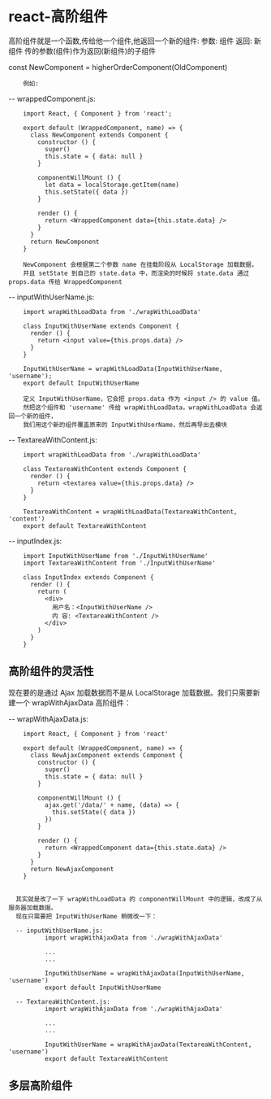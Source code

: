 # react-高阶组件

高阶组件就是一个函数,传给他一个组件,他返回一个新的组件:  参数: 组件   返回: 新组件
传的参数(组件)作为返回(新组件)的子组件
    
   const NewComponent = higherOrderComponent(OldComponent)
        
        例如:
   -- wrappedComponent.js: 
        
        import React, { Component } from 'react'; 
        
        export default (WrappedComponent, name) => {
          class NewComponent extends Component {
            constructor () {
              super()
              this.state = { data: null }
            }
        
            componentWillMount () {
              let data = localStorage.getItem(name)
              this.setState({ data })
            }
        
            render () {
              return <WrappedComponent data={this.state.data} />
            }
          }
          return NewComponent
        }
        
        NewComponent 会根据第二个参数 name 在挂载阶段从 LocalStorage 加载数据，
        并且 setState 到自己的 state.data 中，而渲染的时候将 state.data 通过 props.data 传给 WrappedComponent
        
   -- inputWithUserName.js: 
        
        import wrapWithLoadData from './wrapWithLoadData'
        
        class InputWithUserName extends Component {
          render () {
            return <input value={this.props.data} />
          }
        }
        
        InputWithUserName = wrapWithLoadData(InputWithUserName, 'username');
        export default InputWithUserName
        
        定义 InputWithUserName，它会把 props.data 作为 <input /> 的 value 值。
        然把这个组件和 'username' 传给 wrapWithLoadData，wrapWithLoadData 会返回一个新的组件，
        我们用这个新的组件覆盖原来的 InputWithUserName，然后再导出去模块
        
  
   -- TextareaWithContent.js:
   
        import wrapWithLoadData from './wrapWithLoadData'
        
        class TextareaWithContent extends Component {
          render () {
            return <textarea value={this.props.data} />
          }
        }
        
        TextareaWithContent = wrapWithLoadData(TextareaWithContent, 'content')
        export default TextareaWithContent


   -- inputIndex.js:
              
        import InputWithUserName from './InputWithUserName'
        import TextareaWithContent from './InputWithUserName'
                           
        class InputIndex extends Component {
          render () {
            return (
              <div>
                用户名：<InputWithUserName />
                内 容: <TextareaWithContent />
              </div>
            )
          }
        }  
        
## 高阶组件的灵活性
   现在要的是通过 Ajax 加载数据而不是从 LocalStorage 加载数据。我们只需要新建一个 wrapWithAjaxData 高阶组件：
   
   -- wrapWithAjaxData.js:
   
        import React, { Component } from 'react'
        
        export default (WrappedComponent, name) => {
          class NewAjaxComponent extends Component {
            constructor () {
              super()
              this.state = { data: null }
            }
        
            componentWillMount () {
              ajax.get('/data/' + name, (data) => {
                this.setState({ data })
              })
            }
        
            render () {
              return <WrappedComponent data={this.state.data} />
            }
          }
          return NewAjaxComponent
        }
        
        
      其实就是改了一下 wrapWithLoadData 的 componentWillMount 中的逻辑，改成了从服务器加载数据。
      现在只需要把 InputWithUserName 稍微改一下：
      
      -- inputWithUserName.js: 
              import wrapWithAjaxData from './wrapWithAjaxData'
              
              ...
              ...
              
              InputWithUserName = wrapWithAjaxData(InputWithUserName, 'username')
              export default InputWithUserName
              
      -- TextareaWithContent.js: 
              import wrapWithAjaxData from './wrapWithAjaxData'
              
              ...
              ...
              
              InputWithUserName = wrapWithAjaxData(TextareaWithContent, 'username')
              export default TextareaWithContent
              
## 多层高阶组件
   
              
              
         
     